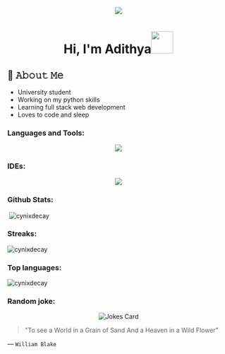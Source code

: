 <p align='center'>
  <img src='https://media3.giphy.com/media/1GEATImIxEXVR79Dhk/giphy.gif?cid=ecf05e47aefkbfczws0e59ct1bvoacj0pnz4cxnk4faqref5&ep=v1_gifs_search&rid=giphy.gif&ct=g'
</p>

<h1 align="center">Hi, I'm Adithya<img src="https://media.giphy.com/media/mGcNjsfWAjY5AEZNw6/giphy.gif" width="50"></h1>


## :book: 𝙰𝚋𝚘𝚞𝚝 𝙼𝚎

- University student
- Working on my python skills
- Learning full stack web development 
- Loves to code and sleep



<h3 align="left">Languages and Tools:</h3>
<p align="center">
  <a href="https://skillicons.dev">
    <img src="https://skillicons.dev/icons?i=git,github,python,c,js,html,css,mongodb,nodejs,selenium,postman,express,react,java,cpp&perline=5" />
  </a>
</p>

<h3 align="left">IDEs:</h3>
<p align="center">
  <a href="https://skillicons.dev">
    <img src="https://skillicons.dev/icons?i=replit,vscode" />
  </a>
</p>

<h3>Github Stats:</h3>

<p>&nbsp;<img align="center" src="https://github-readme-stats.vercel.app/api?username=adithyakb10&show_icons=true&theme=material-palenight&cache_seconds=80000" alt="cynixdecay" /></p>
<h3>Streaks:</h3>
<p><img align="center" src="https://streak-stats.demolab.com/?user=adithyakb10&theme=material-palenight" alt="cynixdecay" /></p>

<h3>Top languages:</h3>
<p><img align="center" src="https://github-readme-stats.vercel.app/api/top-langs/?username=adithyakb10&layout=donut-vertical&cache_seconds=80000&theme=dark" alt="cynixdecay" /></p>

<h3 align='left'>Random joke:</h3>
<p align='center'><img src="https://readme-jokes.vercel.app/api?theme=radical" alt="Jokes Card" /></p>

>"To see a World in a Grain of Sand
And a Heaven in a Wild Flower"

&mdash; `William Blake`
